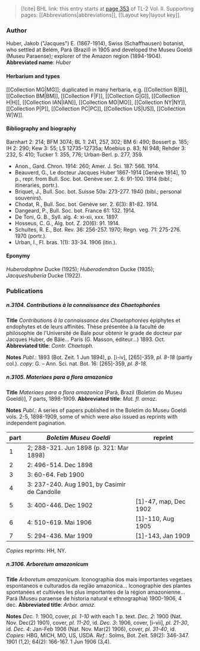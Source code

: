 > [!cite] BHL link: this entry starts at [page 353](https://www.biodiversitylibrary.org/page/33068595) of TL-2 Vol. II.
> Supporting pages: [[Abbreviations|abbreviations]], [[Layout key|layout key]].

### Author

Huber, Jakob ("Jacques") E. (1867-1914), Swiss (Schaffhausen) botanist, who settled at Belém, Pará (Brazil) in 1905 and developed the Museu Goeldi (Museu Paraense); explorer of the Amazon region (1894-1904). 
**Abbreviated name**: *Huber*

#### Herbarium and types

[[Collection MG|MG]]; duplicated in many herbaria, e.g. [[Collection B|B]], [[Collection BM|BM]], [[Collection F|F]], [[Collection G|G]], [[Collection H|H]], [[Collection IAN|IAN]], [[Collection MO|MO]], [[Collection NY|NY]], [[Collection P|P]], [[Collection PC|PC]], [[Collection US|US]], [[Collection W|W]].

#### Bibliography and biography

Barnhart 2: 214; BFM 3074; BL 1: 241, 257, 302; BM 6: 490; Bossert p. 185; IH 2: 290; Kew 3: 55; LS 12735-12735a; Moebius p. 83; NI 948; Rehder 3: 232, 5: 410; Tucker 1: 355, 776; Urban-Berl. p. 277, 359.
- Anon., Gard. Chron. 1914: 260; Amer. J. Sci. 187: 566. 1914.
- Beauverd, G., Le docteur Jacques Huber 1867-1914 \[Genève 1914\], 10 p., repr. from Bull. Soc. bot. Genève ser. 2. 6: 91-100. 1914 (bibl.; itineraries, portr.).
- Briquet, J., Bull. Soc. bot. Suisse 50a: 273-277. 1940 (bibl.; personal souvenirs).
- Chodat, R., Bull. Soc. bot. Genève ser. 2. 6(3): 81-82. 1914.
- Dangeard, P., Bull. Soc. bot. France 61: 132. 1914.
- De Toni, G. B., Syll. alg. 4: xi-xii, xxx. 1897.
- Hosseus, C. G., Alg. bot. Z. 20(6): 91. 1914.
- Schultes, R. E., Bot. Rev. 36: 256-257. 1970; Regn. veg. 71: 275-276. 1970 (portr.).
- Urban, I., Fl. bras. 1(1): 33-34. 1906 (itin.).

#### Eponymy

*Huberodaphne* Ducke (1925); *Huberodendron* Ducke (1935); *Jacqueshuberia* Ducke (1922).

### Publications

##### n.3104. Contributions à la connaissance des Chaetophorées

**Title**
*Contributions à la connaissance des Chaetophorées* épiphytes et endophytes et de leurs affinités. Thèse présentée à la faculté de philosophie de l'Université de Bale pour obtenir le grade de docteur par Jacques Huber, de Bâle... Paris (G. Masson, éditeur...) 1893. Oct.
**Abbreviated title**: *Contr. Chaetoph.*

**Notes**
*Publ*.: 1893 (Bot. Zeit. 1 Jun 1894), p. \[i-iv\], \[265\]-359, *pl. 8-18* (partly col.). *copy*: G. – Ann. Sci. nat. Bot. 16: \[265\]-359, *pl. 8-18.*

##### n.3105. Materiaes para a flora amazonica

**Title**
*Materiaes para a flora amazonica* \[Pará, Brazil (Boletim do Museu Goeldi)\], 7 parts, 1898-1909.
**Abbreviated title**: *Mat. fl. amaz.*

**Notes**
*Publ*.: A series of papers published in the Boletim do Museu Goeldi vols. 2-5, 1898-1909, some of which were also issued as reprints with independent pagination.

|part	|*Boletim Museu Goeldi*	|reprint|
|---	|---	|---	|
|1	|2; 288-321. Jun 1898 (p. 321: Mar 1898)|
|2	|2: 496-514. Dec 1898|
|3	|3: 60-64. Feb 1900|
|4	|3: 237-240. Aug 1901, by Casimir de Candolle|
|5	|3: 400-446. Dec 1902	|\[1\]-47, map, Dec 1902|
|6	|4: 510-619. Mai 1906	|\[1\]-110, Aug 1905|
|7	|5: 294-436. Mar 1909	|\[1\]-143, Jan 1909|

*Copies* reprints: HH, NY.

##### n.3106. Arboretum amazonicum

**Title**
*Arboretum amazonicum*. Iconographia dos mais importantes vegetaes espontaneos e culturados da região amazonica... Iconographie des plantes spontanées et cultivées les plus importantes de la région amazonienne... Pará (Museu paraense de historia natural e ethnographia) 1900-1906, 4 dec.
**Abbreviated title**: *Arbor. amaz.*

**Notes**
*Dec. 1*: 1900, cover, *pl. 1-10* with each 1 p. text.
*Dec. 2*: 1900 (Nat. Nov. Dec(2) 1901), cover, *pl. 11-20*, id.
*Dec. 3*: 1906, cover, \[i-vii\], *pl. 21-30*, id.
*Dec. 4*: Jan-Feb 1906 (Nat. Nov. Mar(2) 1906), cover, *pl. 31-40*, id.
*Copies*: HBG, MICH, MO, US, USDA.
*Ref*.: Solms, Bot. Zeit. 59(2): 346-347. 1901 (1,2); 64(2): 166-167. 1 Jun 1906 (3,4).

